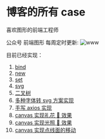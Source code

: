 # 博客的所有 case

喜欢图形的前端工程师

公众号 前端图形 每周定时更新:
![www](https://github.com/wzf1997/MyPolyfill/blob/main/static/gzh.jpg)

目前已经实现：

1.  [bind](https://github.com/wzf1997/MyPolyfill/blob/main/es6/Mybind.js)
2.  [new](https://github.com/wzf1997/MyPolyfill/blob/main/es6/Mynew.js)
3.  [set](https://github.com/wzf1997/MyPolyfill/blob/main/es6/set.js)
4.  [svg](https://github.com/wzf1997/MyPolyfill/blob/main/svg/index.html)
5.  [二叉树](https://github.com/wzf1997/MyPolyfill/tree/main/algorithms/tree)
6.  [多种字体转 svg 方案实现](https://github.com/wzf1997/MyPolyfill/tree/main/svg-font)
7.  [手写 axios 实现](https://github.com/wzf1997/MyPolyfill/myAxios/index.html)
8.  [canvas 实现礼花 🎉 效果](https://github.com/wzf1997/MyPolyfill/canvas/index.html)
9.  [canvas 实现光照 🎉 效果](https://github.com/wzf1997/MyPolyfill/canvas/pointlight.html)
10. [canvas 实现点线面的移动](https://github.com/wzf1997/MyPolyfill/canvas/pointlight.html)
